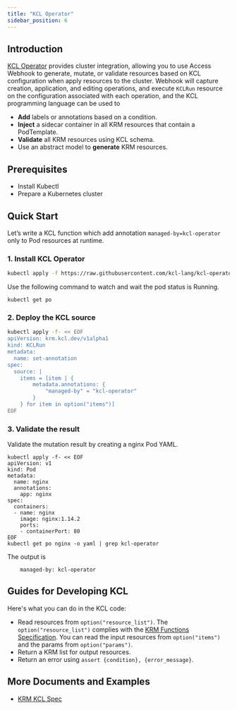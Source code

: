 ```yaml
---
title: "KCL Operator"
sidebar_position: 6
---
```


## Introduction

[KCL Operator](https://github.com/kcl-lang/kcl-operator) provides cluster integration, allowing you to use Access Webhook to generate, mutate, or validate resources based on KCL configuration when apply resources to the cluster. Webhook will capture creation, application, and editing operations, and execute `KCLRun` resource on the configuration associated with each operation, and the KCL programming language can be used to

- **Add** labels or annotations based on a condition.
- **Inject** a sidecar container in all KRM resources that contain a PodTemplate.
- **Validate** all KRM resources using KCL schema.
- Use an abstract model to **generate** KRM resources.

## Prerequisites

- Install Kubectl
- Prepare a Kubernetes cluster

## Quick Start

Let’s write a KCL function which add annotation `managed-by=kcl-operator` only to Pod resources at runtime.

### 1. Install KCL Operator

```bash
kubectl apply -f https://raw.githubusercontent.com/kcl-lang/kcl-operator/main/config/all.yaml
```

Use the following command to watch and wait the pod status is Running.

```shell
kubectl get po
```

### 2. Deploy the KCL source

```bash
kubectl apply -f- << EOF
apiVersion: krm.kcl.dev/v1alpha1
kind: KCLRun
metadata:
  name: set-annotation
spec:
  source: |
    items = [item | {
        metadata.annotations: {
            "managed-by" = "kcl-operator"
        }
    } for item in option("items")]
EOF
```

### 3. Validate the result

Validate the mutation result by creating a nginx Pod YAML.

```shell
kubectl apply -f- << EOF
apiVersion: v1
kind: Pod
metadata:
  name: nginx
  annotations:
    app: nginx
spec:
  containers:
  - name: nginx
    image: nginx:1.14.2
    ports:
    - containerPort: 80
EOF
kubectl get po nginx -o yaml | grep kcl-operator
```

The output is

```shell
    managed-by: kcl-operator
```

## Guides for Developing KCL

Here's what you can do in the KCL code:

- Read resources from `option("resource_list")`. The `option("resource_list")` complies with the [KRM Functions Specification](https://kpt.dev/book/05-developing-functions/01-functions-specification). You can read the input resources from `option("items")` and the params from `option("params")`.
- Return a KRM list for output resources.
- Return an error using `assert {condition}, {error_message}`.

## More Documents and Examples

- [KRM KCL Spec](https://github.com/kcl-lang/krm-kcl)
